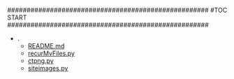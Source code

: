 





####################################################
#TOC START
####################################################
* .
    * [README.md](./README.md)
    * [recurMvFiles.py](./recurMvFiles.py)
    * [ctpng.py](./ctpng.py)
    * [siteimages.py](./siteimages.py)
